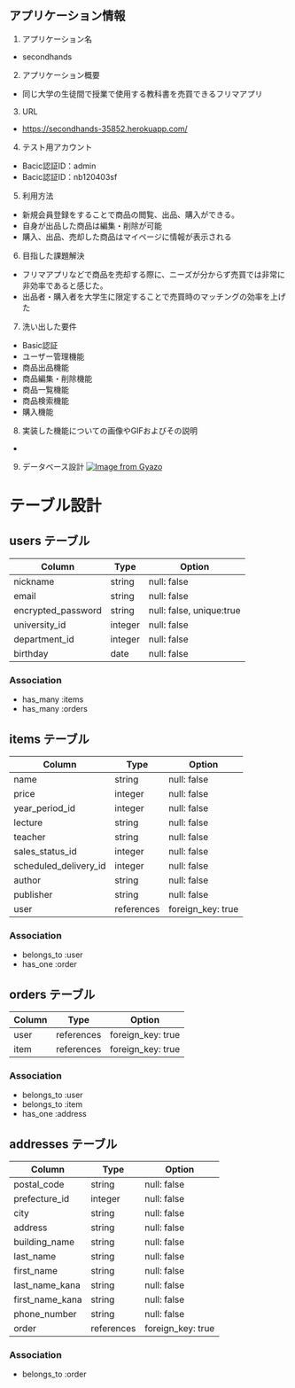 ## アプリケーション情報

1. アプリケーション名
 - secondhands

2. アプリケーション概要
 - 同じ大学の生徒間で授業で使用する教科書を売買できるフリマアプリ

3. URL
 - https://secondhands-35852.herokuapp.com/

4. テスト用アカウント
 - Bacic認証ID：admin
 - Bacic認証ID：nb120403sf

5. 利用方法
 - 新規会員登録をすることで商品の閲覧、出品、購入ができる。
 - 自身が出品した商品は編集・削除が可能
 - 購入、出品、売却した商品はマイページに情報が表示される

6. 目指した課題解決
 - フリマアプリなどで商品を売却する際に、ニーズが分からず売買では非常に非効率であると感じた。
 - 出品者・購入者を大学生に限定することで売買時のマッチングの効率を上げた

7. 洗い出した要件
 - Basic認証
 - ユーザー管理機能
 - 商品出品機能
 - 商品編集・削除機能
 - 商品一覧機能
 - 商品検索機能
 - 購入機能

8. 実装した機能についての画像やGIFおよびその説明
 - 

9. データベース設計
[![Image from Gyazo](https://i.gyazo.com/4aa71310dc81283afd03774a6c8d2840.png)](https://gyazo.com/4aa71310dc81283afd03774a6c8d2840)


# テーブル設計

## users テーブル

| Column             | Type        | Option                   |
| ------------------ | ----------- | ------------------------ |
| nickname           | string      | null: false              |
| email              | string      | null: false              |
| encrypted_password | string      | null: false, unique:true |
| university_id      | integer     | null: false              |
| department_id      | integer     | null: false              |
| birthday           | date        | null: false              |

### Association
- has_many :items
- has_many :orders



## items テーブル

| Column                | Type          | Option              |
| --------------------- | ------------- | ------------------- |
| name                  | string        | null: false         |
| price                 | integer       | null: false         |
| year_period_id        | integer       | null: false         |
| lecture               | string        | null: false         |
| teacher               | string        | null: false         |
| sales_status_id       | integer       | null: false         |
| scheduled_delivery_id | integer       | null: false         |
| author                | string        | null: false         |
| publisher             | string        | null: false         |
| user                  | references    | foreign_key: true   |

### Association
- belongs_to :user
- has_one :order


## orders テーブル

| Column                | Type          | Option              |
| --------------------- | ------------- | ------------------- |
| user                  | references    | foreign_key: true   |
| item                  | references    | foreign_key: true   |

### Association
- belongs_to :user
- belongs_to :item
- has_one :address


## addresses テーブル

| Column                | Type          | Option              |
| --------------------- | ------------- | ------------------- |
| postal_code           | string        | null: false         |
| prefecture_id         | integer       | null: false         |
| city                  | string        | null: false         |
| address               | string        | null: false         |
| building_name         | string        | null: false         |
| last_name             | string        | null: false         |
| first_name            | string        | null: false         |
| last_name_kana        | string        | null: false         |
| first_name_kana       | string        | null: false         |
| phone_number          | string        | null: false         |
| order                 | references    | foreign_key: true   |

### Association
- belongs_to :order
